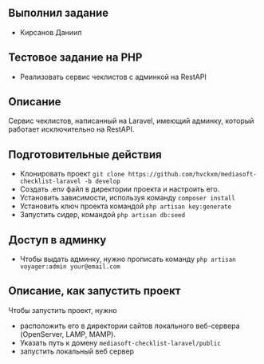## Выполнил задание
- Кирсанов Даниил
## Тестовое задание на PHP
- Реализовать сервис чеклистов с админкой на RestAPI
## Описание
Сервис чеклистов, написанный на Laravel, имеющий админку, 
который работает исключительно на RestAPI.
## Подготовительные действия
- Клонировать проект `git clone https://github.com/hvckxm/mediasoft-checklist-laravel -b develop`
- Создать .env файл в директории проекта и настроить его.
- Установить зависимости, используя команду `composer install`
- Установить ключ проекта командой `php artisan key:generate`
- Запустить сидер, командой `php artisan db:seed`
## Доступ в админку
- Чтобы выдать админку, нужно прописать команду `php artisan voyager:admin your@email.com`
## Описание, как запустить проект
Чтобы запустить проект, нужно 
- расположить его в директории 
сайтов локального веб-сервера (OpenServer, LAMP, MAMP). 
- Указать путь к домену `mediasoft-checklist-laravel/public`
- запустить локальный веб сервер
